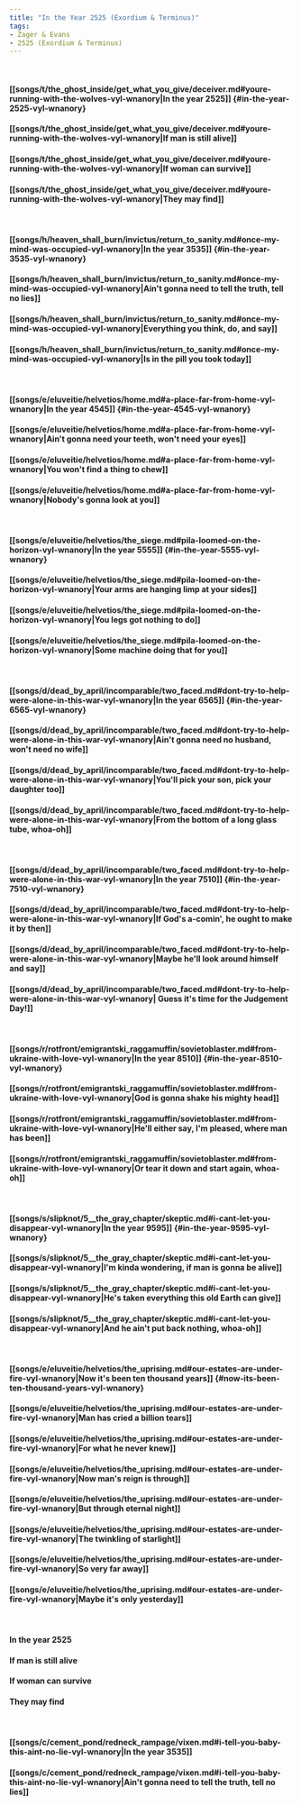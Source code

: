 ```yaml
---
title: "In the Year 2525 (Exordium & Terminus)"
tags:
- Zager & Evans
- 2525 (Exordium & Terminus)
---
```

&nbsp;
#### [[songs/t/the_ghost_inside/get_what_you_give/deceiver.md#youre-running-with-the-wolves-vyl-wnanory|In the year 2525]] {#in-the-year-2525-vyl-wnanory}
#### [[songs/t/the_ghost_inside/get_what_you_give/deceiver.md#youre-running-with-the-wolves-vyl-wnanory|If man is still alive]]
#### [[songs/t/the_ghost_inside/get_what_you_give/deceiver.md#youre-running-with-the-wolves-vyl-wnanory|If woman can survive]]
#### [[songs/t/the_ghost_inside/get_what_you_give/deceiver.md#youre-running-with-the-wolves-vyl-wnanory|They may find]]
&nbsp;
#### [[songs/h/heaven_shall_burn/invictus/return_to_sanity.md#once-my-mind-was-occupied-vyl-wnanory|In the year 3535]] {#in-the-year-3535-vyl-wnanory}
#### [[songs/h/heaven_shall_burn/invictus/return_to_sanity.md#once-my-mind-was-occupied-vyl-wnanory|Ain't gonna need to tell the truth, tell no lies]]
#### [[songs/h/heaven_shall_burn/invictus/return_to_sanity.md#once-my-mind-was-occupied-vyl-wnanory|Everything you think, do, and say]]
#### [[songs/h/heaven_shall_burn/invictus/return_to_sanity.md#once-my-mind-was-occupied-vyl-wnanory|Is in the pill you took today]]
&nbsp;
#### [[songs/e/eluveitie/helvetios/home.md#a-place-far-from-home-vyl-wnanory|In the year 4545]] {#in-the-year-4545-vyl-wnanory}
#### [[songs/e/eluveitie/helvetios/home.md#a-place-far-from-home-vyl-wnanory|Ain't gonna need your teeth, won't need your eyes]]
#### [[songs/e/eluveitie/helvetios/home.md#a-place-far-from-home-vyl-wnanory|You won't find a thing to chew]]
#### [[songs/e/eluveitie/helvetios/home.md#a-place-far-from-home-vyl-wnanory|Nobody's gonna look at you]]
&nbsp;
#### [[songs/e/eluveitie/helvetios/the_siege.md#pila-loomed-on-the-horizon-vyl-wnanory|In the year 5555]] {#in-the-year-5555-vyl-wnanory}
#### [[songs/e/eluveitie/helvetios/the_siege.md#pila-loomed-on-the-horizon-vyl-wnanory|Your arms are hanging limp at your sides]]
#### [[songs/e/eluveitie/helvetios/the_siege.md#pila-loomed-on-the-horizon-vyl-wnanory|You legs got nothing to do]]
#### [[songs/e/eluveitie/helvetios/the_siege.md#pila-loomed-on-the-horizon-vyl-wnanory|Some machine doing that for you]]
&nbsp;
#### [[songs/d/dead_by_april/incomparable/two_faced.md#dont-try-to-help-were-alone-in-this-war-vyl-wnanory|In the year 6565]] {#in-the-year-6565-vyl-wnanory}
#### [[songs/d/dead_by_april/incomparable/two_faced.md#dont-try-to-help-were-alone-in-this-war-vyl-wnanory|Ain't gonna need no husband, won't need no wife]]
#### [[songs/d/dead_by_april/incomparable/two_faced.md#dont-try-to-help-were-alone-in-this-war-vyl-wnanory|You'll pick your son, pick your daughter too]]
#### [[songs/d/dead_by_april/incomparable/two_faced.md#dont-try-to-help-were-alone-in-this-war-vyl-wnanory|From the bottom of a long glass tube, whoa-oh]]
&nbsp;
#### [[songs/d/dead_by_april/incomparable/two_faced.md#dont-try-to-help-were-alone-in-this-war-vyl-wnanory|In the year 7510]] {#in-the-year-7510-vyl-wnanory}
#### [[songs/d/dead_by_april/incomparable/two_faced.md#dont-try-to-help-were-alone-in-this-war-vyl-wnanory|If God's a-comin', he ought to make it by then]]
#### [[songs/d/dead_by_april/incomparable/two_faced.md#dont-try-to-help-were-alone-in-this-war-vyl-wnanory|Maybe he'll look around himself and say]]
#### [[songs/d/dead_by_april/incomparable/two_faced.md#dont-try-to-help-were-alone-in-this-war-vyl-wnanory| Guess it's time for the Judgement Day!]]
&nbsp;
#### [[songs/r/rotfront/emigrantski_raggamuffin/sovietoblaster.md#from-ukraine-with-love-vyl-wnanory|In the year 8510]] {#in-the-year-8510-vyl-wnanory}
#### [[songs/r/rotfront/emigrantski_raggamuffin/sovietoblaster.md#from-ukraine-with-love-vyl-wnanory|God is gonna shake his mighty head]]
#### [[songs/r/rotfront/emigrantski_raggamuffin/sovietoblaster.md#from-ukraine-with-love-vyl-wnanory|He'll either say,  I'm pleased, where man has been]]
#### [[songs/r/rotfront/emigrantski_raggamuffin/sovietoblaster.md#from-ukraine-with-love-vyl-wnanory|Or tear it down and start again, whoa-oh]]
&nbsp;
#### [[songs/s/slipknot/5__the_gray_chapter/skeptic.md#i-cant-let-you-disappear-vyl-wnanory|In the year 9595]] {#in-the-year-9595-vyl-wnanory}
#### [[songs/s/slipknot/5__the_gray_chapter/skeptic.md#i-cant-let-you-disappear-vyl-wnanory|I'm kinda wondering, if man is gonna be alive]]
#### [[songs/s/slipknot/5__the_gray_chapter/skeptic.md#i-cant-let-you-disappear-vyl-wnanory|He's taken everything this old Earth can give]]
#### [[songs/s/slipknot/5__the_gray_chapter/skeptic.md#i-cant-let-you-disappear-vyl-wnanory|And he ain't put back nothing, whoa-oh]]
&nbsp;
#### [[songs/e/eluveitie/helvetios/the_uprising.md#our-estates-are-under-fire-vyl-wnanory|Now it's been ten thousand years]] {#now-its-been-ten-thousand-years-vyl-wnanory}
#### [[songs/e/eluveitie/helvetios/the_uprising.md#our-estates-are-under-fire-vyl-wnanory|Man has cried a billion tears]]
#### [[songs/e/eluveitie/helvetios/the_uprising.md#our-estates-are-under-fire-vyl-wnanory|For what he never knew]]
#### [[songs/e/eluveitie/helvetios/the_uprising.md#our-estates-are-under-fire-vyl-wnanory|Now man's reign is through]]
#### [[songs/e/eluveitie/helvetios/the_uprising.md#our-estates-are-under-fire-vyl-wnanory|But through eternal night]]
#### [[songs/e/eluveitie/helvetios/the_uprising.md#our-estates-are-under-fire-vyl-wnanory|The twinkling of starlight]]
#### [[songs/e/eluveitie/helvetios/the_uprising.md#our-estates-are-under-fire-vyl-wnanory|So very far away]]
#### [[songs/e/eluveitie/helvetios/the_uprising.md#our-estates-are-under-fire-vyl-wnanory|Maybe it's only yesterday]]
&nbsp;
#### In the year 2525
#### If man is still alive
#### If woman can survive
#### They may find
&nbsp;
#### [[songs/c/cement_pond/redneck_rampage/vixen.md#i-tell-you-baby-this-aint-no-lie-vyl-wnanory|In the year 3535]]
#### [[songs/c/cement_pond/redneck_rampage/vixen.md#i-tell-you-baby-this-aint-no-lie-vyl-wnanory|Ain't gonna need to tell the truth, tell no lies]]
